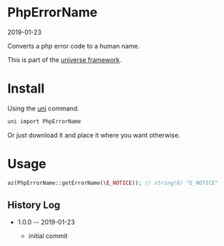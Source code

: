 PhpErrorName
===========
2019-01-23



Converts a php error code to a human name.



This is part of the [universe framework](https://github.com/karayabin/universe-snapshot).



Install
==========
Using the [uni](https://github.com/lingtalfi/universe-naive-importer) command.
```bash
uni import PhpErrorName
```

Or just download it and place it where you want otherwise.



Usage
=====

```php
az(PhpErrorName::getErrorName(\E_NOTICE)); // string(8) "E_NOTICE"
```





History Log
------------------

- 1.0.0 -- 2019-01-23

    - initial commit